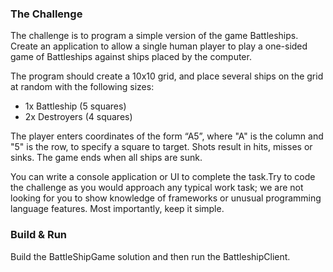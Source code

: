<h3>The Challenge</h3>

<p>The challenge is to program a simple version of the game Battleships. Create an application to allow a single human player to play a one-sided game of Battleships against ships placed by the computer.</p>

<p>The program should create a 10x10 grid, and place several ships on the grid at random with the following sizes:</p>

<ul>
  <li>1x Battleship (5 squares)</li>
  <li>2x Destroyers (4 squares)</li>
</ul>
  
<p>The player enters coordinates of the form “A5”, where "A" is the column and "5" is the row, to specify a square to target. Shots result in hits, misses or sinks. The game ends when all ships are sunk.</p>

<p>You can write a console application or UI to complete the task.</p?

<p>Try to code the challenge as you would approach any typical work task; we are not looking for you to show knowledge of frameworks or unusual programming language features. Most importantly, keep it simple.</p>

<h3><strong>Build & Run</strong></h3>
<p>Build the BattleShipGame solution and then run the BattleshipClient.</p?
